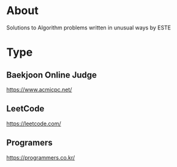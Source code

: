 # About
Solutions to Algorithm problems written in unusual ways by ESTE

# Type
## Baekjoon Online Judge
https://www.acmicpc.net/

## LeetCode
https://leetcode.com/

## Programers
https://programmers.co.kr/